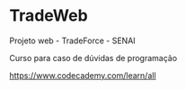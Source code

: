 # TradeWeb
Projeto web - TradeForce - SENAI



Curso para caso de dúvidas de programação

https://www.codecademy.com/learn/all
